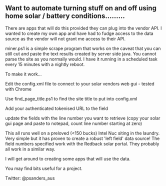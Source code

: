
Want to automate turning stuff on and off using home solar / battery conditions.........
----------------------------------------------------------------------------------------------------------

There are apps that will do this provided they can plug into the vendor API. I wanted to create my own
app and have had to fudge access to the data source as the vendor will not grant me access to their API.

miner.ps1 is a simple scrape program that works on the caveat that you can still cut and paste the 
text results created by server side java. You cannot parse the site as you normally would. I have
it running in a scheduled task every 15 minutes with a nightly reboot.

To make it work...

Edit the config.xml file to connect to your solar vendors web gui - tested with Chrome

Use find_page_title.ps1 to find the site title to put into config.xml

Add your authenticated tokenised URL to the <URL> field

update the fields with the line number you want to retrieve (copy your solar gui page 
and paste to notepad, count line number starting at zero)
  
This all runs well on a preloved (<150 bucks) Intel Nuc siting in the laundry. Very simple 
but it has proven to create a robust 'left field' data source! The field numbers specified
work with the Redback solar portal. They probably all work in a similar way.
                                       
I will get around to creating some apps that will use the data.      
                                     
You may find bits useful for a project.                                      
                                       
Twitter: @psanders_aus

